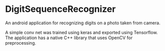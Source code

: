 # DigitSequenceRecognizer

An android application for recognizing digits on a photo taken from camera.

A simple conv net was trained using keras and exported using Tensorflow. The application has a native C++ library that uses OpenCV for preprocessing.
